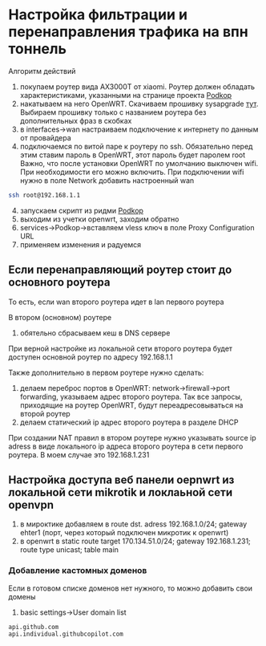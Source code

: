 # Настройка фильтрации и перенаправления трафика на впн тоннель

Алгоритм действий
1) покупаем роутер вида AX3000T от xiaomi. Роутер должен обладать характеристиками, указанными на странице проекта [Podkop](https://github.com/itdoginfo/podkop)
2) накатываем на него OpenWRT. Скачиваем прошивку sysapgrade [тут](https://firmware-selector.openwrt.org/?version=24.10.2). Выбираем прошивку только с названием роутера без дополнительных фраз в скобках
3) в interfaces->wan настраиваем подключение к интернету по данным от провайдера
4) подключаемся по витой паре к роутеру по ssh. Обязательно перед этим ставим пароль в OpenWRT, этот пароль будет паролем root  Важно, что после установки OpenWRT по умолчанию выключен wifi. При необходимости его можно включить. При подключении wifi нужно в поле Network добавить настроенный wan
```bash
ssh root@192.168.1.1
```
4) запускаем скрипт из ридми [Podkop](https://github.com/itdoginfo/podkop)
5) выходим из учетки openwrt, заходим обратно
6) services->Podkop->вставляем vless ключ в поле Proxy Configuration URL
7) применяем изменения и радуемся

## Если перенаправляющий роутер стоит до основного роутера

То есть, если wan второго роутера идет в lan первого роутера

В втором (основном) роутере
1) обятельно сбрасываем кеш в DNS сервере

При верной настройке из локальной сети второго роутера будет доступен основной роутер по адресу 192.168.1.1

Также дополнительно в первом роутере нужно сделать:
1) делаем переброс портов в OpenWRT: network->firewall->port forwarding, указываем адрес второго роутера. Так все запросы, приходящие на роутер OpenWRT, будут переадресовываться на второй роутер
2) делаем статический ip адрес второго роутера в разделе DHCP

При создании NAT правил в втором роутере нужно указывать source ip adress в виде локального ip адреса второго роутера в сети первого роутера. В моем случае это 192.168.1.231

## Настройка доступа веб панели oepnwrt из локальной сети mikrotik и локлаьной сети openvpn 

1) в мироктике добавляем в route
   dst. adress 192.168.1.0/24; gateway ehter1 (порт, через который подключен микротик к openwrt)
2) в openwrt в static route
   target 170.134.51.0/24; gateway 192.168.1.231; route type unicast; table main

### Добавление кастомных доменов

Если в готовом списке доменов нет нужного, то можно добавить свои домены
1) basic settings->User domain list

```
api.github.com
api.individual.githubcopilot.com
```
